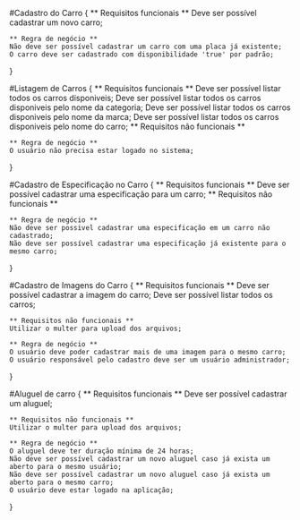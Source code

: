 
#Cadastro do Carro {
    ** Requisitos funcionais **
    Deve ser possível cadastrar um novo carro;

    ** Regra de negócio **
    Não deve ser possível cadastrar um carro com uma placa já existente;
    O carro deve ser cadastrado com disponibilidade 'true' por padrão;

}

#Listagem de Carros {
    ** Requisitos funcionais **
    Deve ser possível listar todos os carros disponiveis;
    Deve ser possível listar todos os carros disponiveis pelo nome da categoria;
    Deve ser possível listar todos os carros disponiveis pelo nome da marca;
    Deve ser possível listar todos os carros disponiveis pelo nome do carro;
    ** Requisitos não funcionais **

    ** Regra de negócio **
    O usuário não precisa estar logado no sistema;

}

#Cadastro de Especificação no Carro {
    ** Requisitos funcionais **
    Deve ser possível cadastrar uma especificação para um carro;
    ** Requisitos não funcionais **

    ** Regra de negócio **
    Não deve ser possivel cadastrar uma especificação em um carro não cadastrado;
    Não deve ser possível cadastrar uma especificação já existente para o mesmo carro;
}


#Cadastro de Imagens do Carro {
    ** Requisitos funcionais **
    Deve ser possível cadastrar a imagem do carro;
    Deve ser possível listar todos os carros;

    ** Requisitos não funcionais **
    Utilizar o multer para upload dos arquivos;

    ** Regra de negócio **
    O usuário deve poder cadastrar mais de uma imagem para o mesmo carro;
    O usuário responsável pelo cadastro deve ser um usuário administrador;
}

#Aluguel de carro {
    ** Requisitos funcionais **
    Deve ser possível cadastrar um aluguel;

    ** Requisitos não funcionais **
    Utilizar o multer para upload dos arquivos;

    ** Regra de negócio **
    O aluguel deve ter duração mínima de 24 horas;
    Não deve ser possível cadastrar um novo aluguel caso já exista um aberto para o mesmo usuário;
    Não deve ser possível cadastrar um novo aluguel caso já exista um aberto para o mesmo carro;
    O usuário deve estar logado na aplicação;
}